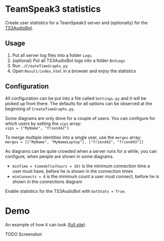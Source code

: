 # TeamSpeak3 statistics
Create user statistics for a TeamSpeak3 server and (optionally) for the [TS3AudioBot](https://github.com/Splamy/TS3AudioBot).

## Usage
 1. Put all server log files into a folder `Logs`.
 1. (optional) Put all TS3AudioBot logs into a folder `BotLogs`
 1. Run `./CreateTimeGraphs.py`
 1. Open `Result/index.html` in a browser and enjoy the statistics

## Configuration
All configuration can be put into a file called `Settings.py` and it will be picked up from there. The defaults for all options can be observed at the beginning of `CreateTimeGraphs.py`.

Some diagrams are only done for a couple of users. You can configure for which users by setting the `vips` array:  
`vips = ["MyName", "friend42"]`

To merge multiple identities into a single user, use the `merges` array:  
`merges = [["MyName", "MyNameLaptop"], ["friend42", "friend43"]]`

As diagrams can be quite crowded when a server runs for a while, you can configure, when people are shown in some diagrams.

 - `minTime = timedelta(hours = 10)` is the minimum connection time a user must have, before he is shown in the connection times
 - `minConnects = 8` is the minimum count a user must connect, before he is shown in the connections diagram

Enable statistics for the TS3AudioBot with `botStats = True`.

# Demo

An example of how it can look ([full site]()).

TODO Screenshot
